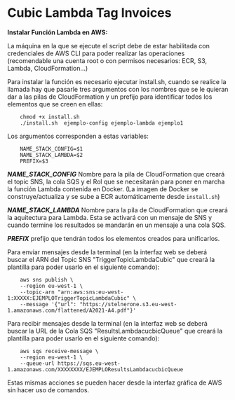 # Cubic Lambda Tag Invoices

**Instalar Función Lambda en AWS:**

La máquina en la que se ejecute el script debe de estar habilitada con credenciales de AWS CLI para poder realizar las operaciones (recomendable una cuenta root o con permisos necesarios: ECR, S3, Lambda, CloudFormation...)

Para instalar la función es necesario ejecutar install.sh, cuando se realice la llamada hay que pasarle tres argumentos con los nombres que se le quieran dar a las pilas de CloudFormation y un prefijo para identificar todos los elementos que se creen en ellas:

```plain
    chmod +x install.sh
    ./install.sh  ejemplo-config ejemplo-lambda ejemplo1
``` 
Los argumentos corresponden a estas variables:

```plain
    NAME_STACK_CONFIG=$1
    NAME_STACK_LAMBDA=$2
    PREFIX=$3
```
**_NAME_STACK_CONFIG_** Nombre para la pila de CloudFormation que creará el topic SNS, la cola SQS y el Rol que se necesitarán para poner en marcha la función Lambda contenida en Docker. (La imagen de Docker se construye/actualiza y se sube a ECR automáticamente desde `install.sh`)

**_NAME_STACK_LAMBDA_** Nombre para la pila de CloudFormation que creará la aquitectura para Lambda. Esta se activará con un mensaje de SNS y cuando termine los resultados se mandarán en un mensaje a una cola SQS.

**_PREFIX_** prefijo que tendrán todos los elementos creados para unificarlos.

Para enviar mensajes desde la terminal (en la interfaz web se deberá buscar el ARN del Topic SNS "TriggerTopicLambdaCubic" que creará la plantilla para poder usarlo en el siguiente comando):
```plain
    aws sns publish \
    --region eu-west-1 \
    --topic-arn "arn:aws:sns:eu-west-1:XXXXX:EJEMPLOTriggerTopicLambdaCubic" \
    --message '{"url": "https://stelnerone.s3.eu-west-1.amazonaws.com/flattened/A2021-A4.pdf"}'
```

Para recibir mensajes desde la terminal (en la interfaz web se deberá buscar la URL de la Cola SQS "ResultsLambdacucbicQueue" que creará la plantilla para poder usarlo en el siguiente comando):
```plain
    aws sqs receive-message \
    --region eu-west-1 \
    --queue-url https://sqs.eu-west-1.amazonaws.com/XXXXXXXX/EJEMPLOResultsLambdacucbicQueue
```

Estas mismas acciones se pueden hacer desde la interfaz gráfica de AWS sin hacer uso de comandos.
